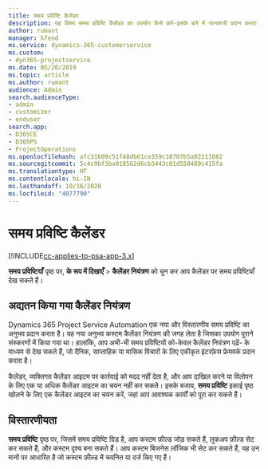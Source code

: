 ```yaml
---
title: समय प्रविष्टि कैलेंडर
description: यह विषय समय प्रविष्टि कैलेंडर का उपयोग कैसे करें-इसके बारे में जानकारी प्रदान करता है।
author: rumant
manager: kfend
ms.service: dynamics-365-customerservice
ms.custom:
- dyn365-projectservice
ms.date: 05/20/2019
ms.topic: article
ms.author: rumant
audience: Admin
search.audienceType:
- admin
- customizer
- enduser
search.app:
- D365CE
- D365PS
- ProjectOperations
ms.openlocfilehash: afc31609c51f48db61ce359c18707b5a92211082
ms.sourcegitcommit: 5c4c9bf3ba018562d6cb3443c01d550489c415fa
ms.translationtype: HT
ms.contentlocale: hi-IN
ms.lasthandoff: 10/16/2020
ms.locfileid: "4077790"
---
```

# <a name="time-entry-calendar"></a>समय प्रविष्टि कैलेंडर

[!INCLUDE[cc-applies-to-psa-app-3.x](../includes/cc-applies-to-psa-app-3x.md)]

**समय प्रविष्टियाँ** पृष्ठ पर, **के रूप में दिखाएँ** \> **कैलेंडर नियंत्रण** को चुन कर आप कैलेंडर पर समय प्रविष्टियाँ देख सकते हैं।

## <a name="updated-calendar-control"></a>अद्यतन किया गया कैलेंडर नियंत्रण

Dynamics 365 Project Service Automation एक नया और विस्तारणीय समय प्रविष्टि का अनुभव प्रदान करता है। यह नया अनुभव कस्टम कैलेंडर नियंत्रण की जगह लेता है जिसका उपयोग पुराने संस्करणों में किया गया था। हालांकि, आप अभी-भी समय प्रविष्टियों को-केवल कैलेंडर नियंत्रण पढ़ें- के माध्यम से देख सकते हैं, जो दैनिक, साप्ताहिक या मासिक विचारों के लिए एकीकृत इंटरफ़ेस फ्रेमवर्क प्रदान करता है।

कैलेंडर, व्यक्तिगत कैलेंडर आइटम पर कार्रवाई को मदद नहीं देता है, और आप दाखिल करने या विलोपन के लिए एक या अधिक कैलेंडर आइटम का चयन नहीं कर सकते। इसके बजाय, **समय प्रविष्टि** इकाई पृष्ठ खोलने के लिए एक कैलेंडर आइटम का चयन करें, जहां आप आवश्यक कार्यों को पूरा कर सकते हैं।

## <a name="extensibility"></a>विस्तारणीयता

**समय प्रविष्टि** पृष्ठ पर, जिसमें समय प्रविष्टि ग्रिड है, आप कस्टम फ़ील्ड जोड़ सकते हैं, लुकअप फ़ील्ड सेट कर सकते हैं, और कस्टम दृश्य बना सकते हैं। आप कस्टम बिजनेस लॉजिक भी सेट कर सकते हैं, यह उन मानों पर आधारित है जो कस्टम फ़ील्ड में चयनित या दर्ज किए गए हैं।
